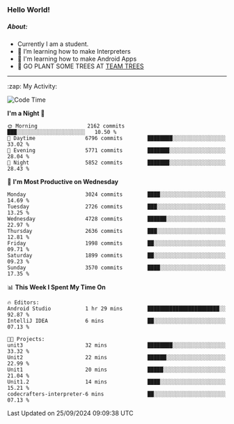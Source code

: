 ### Hello World!

##### About:
- Currently I am a student.
- 🌱 I’m learning how to make Interpreters
- 🌱 I'm learning how to make Android Apps
- 🌱 GO PLANT SOME TREES AT [TEAM TREES](https://teamtrees.org/)

---
  <summary>:zap: My Activity:</summary>
  
<!--START_SECTION:waka-->
![Code Time](http://img.shields.io/badge/Code%20Time-1%2C473%20hrs%2059%20mins-blue)

**I'm a Night 🦉** 

```text
🌞 Morning                2162 commits        ███░░░░░░░░░░░░░░░░░░░░░░   10.50 % 
🌆 Daytime                6796 commits        ████████░░░░░░░░░░░░░░░░░   33.02 % 
🌃 Evening                5771 commits        ███████░░░░░░░░░░░░░░░░░░   28.04 % 
🌙 Night                  5852 commits        ███████░░░░░░░░░░░░░░░░░░   28.43 % 
```
📅 **I'm Most Productive on Wednesday** 

```text
Monday                   3024 commits        ████░░░░░░░░░░░░░░░░░░░░░   14.69 % 
Tuesday                  2726 commits        ███░░░░░░░░░░░░░░░░░░░░░░   13.25 % 
Wednesday                4728 commits        ██████░░░░░░░░░░░░░░░░░░░   22.97 % 
Thursday                 2636 commits        ███░░░░░░░░░░░░░░░░░░░░░░   12.81 % 
Friday                   1998 commits        ██░░░░░░░░░░░░░░░░░░░░░░░   09.71 % 
Saturday                 1899 commits        ██░░░░░░░░░░░░░░░░░░░░░░░   09.23 % 
Sunday                   3570 commits        ████░░░░░░░░░░░░░░░░░░░░░   17.35 % 
```


📊 **This Week I Spent My Time On** 

```text
🔥 Editors: 
Android Studio           1 hr 29 mins        ███████████████████████░░   92.87 % 
IntelliJ IDEA            6 mins              ██░░░░░░░░░░░░░░░░░░░░░░░   07.13 % 

🐱‍💻 Projects: 
unit3                    32 mins             ████████░░░░░░░░░░░░░░░░░   33.32 % 
Unit2                    22 mins             ██████░░░░░░░░░░░░░░░░░░░   22.99 % 
Unit1                    20 mins             █████░░░░░░░░░░░░░░░░░░░░   21.04 % 
Unit1.2                  14 mins             ████░░░░░░░░░░░░░░░░░░░░░   15.21 % 
codecrafters-interpreter-6 mins              ██░░░░░░░░░░░░░░░░░░░░░░░   07.13 % 
```


 Last Updated on 25/09/2024 09:09:38 UTC
<!--END_SECTION:waka-->
